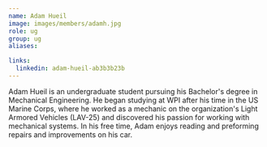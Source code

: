 ```yaml
---
name: Adam Hueil 
image: images/members/adamh.jpg
role: ug 
group: ug
aliases:

links:
  linkedin: adam-hueil-ab3b3b23b
---
```


Adam Hueil is an undergraduate student pursuing his Bachelor's degree in Mechanical Engineering. He began studying at WPI after his time in the US Marine Corps, where he worked as a mechanic on the organization's Light Armored Vehicles (LAV-25) and discovered his passion for working with mechanical systems. In his free time, Adam enjoys reading and preforming repairs and improvements on his car.